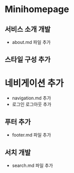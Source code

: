 # Minihomepage


## 서비스 소개 개발
- about.md 파일 추가
## 스타일 구성 추가

# 네비게이션 추가
- navigation.md 추가
- 로그인 로그아웃 추가

## 푸터 추가
- footer.md 파일 추가

## 서치 개발
- search.md 파일 추가
